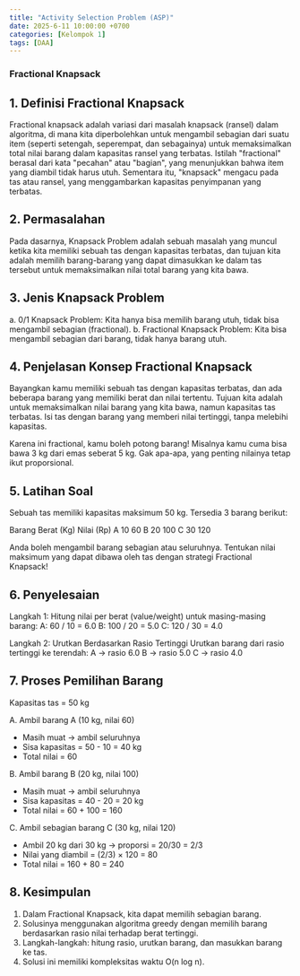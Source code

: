 ```yaml
---
title: "Activity Selection Problem (ASP)"
date: 2025-6-11 10:00:00 +0700
categories: [Kelompok 1]
tags: [DAA]
---
```


### **Fractional Knapsack**
## 1. Definisi Fractional Knapsack
Fractional knapsack adalah variasi dari masalah knapsack (ransel) dalam algoritma, di mana kita diperbolehkan untuk mengambil sebagian dari suatu item (seperti setengah, seperempat, dan sebagainya) untuk memaksimalkan total nilai barang dalam kapasitas ransel yang terbatas. Istilah "fractional" berasal dari kata "pecahan" atau "bagian", yang menunjukkan bahwa item yang diambil tidak harus utuh. Sementara itu, "knapsack" mengacu pada tas atau ransel, yang menggambarkan kapasitas penyimpanan yang terbatas.

## 2. Permasalahan
Pada dasarnya, Knapsack Problem adalah sebuah masalah yang muncul ketika kita memiliki sebuah tas dengan kapasitas terbatas, dan tujuan kita adalah memilih barang-barang yang dapat dimasukkan ke dalam tas tersebut untuk memaksimalkan nilai total barang yang kita bawa.

## 3. Jenis Knapsack Problem
a. 0/1 Knapsack Problem: Kita hanya bisa memilih barang utuh, tidak bisa mengambil sebagian (fractional).
b. Fractional Knapsack Problem: Kita bisa mengambil sebagian dari barang, tidak hanya barang utuh.

## 4. Penjelasan Konsep Fractional Knapsack
Bayangkan kamu memiliki sebuah tas dengan kapasitas terbatas, dan ada beberapa barang yang memiliki berat dan nilai tertentu. Tujuan kita adalah untuk memaksimalkan nilai barang yang kita bawa, namun kapasitas tas terbatas. Isi tas dengan barang yang memberi nilai tertinggi, tanpa melebihi kapasitas.

Karena ini fractional, kamu boleh potong barang! Misalnya kamu cuma bisa bawa 3 kg dari emas seberat 5 kg. Gak apa-apa, yang penting nilainya tetap ikut proporsional.

## 5. Latihan Soal
Sebuah tas memiliki kapasitas maksimum 50 kg. Tersedia 3 barang berikut:

Barang Berat (Kg) Nilai (Rp)
  A        10        60
  B        20        100
  C        30        120

Anda boleh mengambil barang sebagian atau seluruhnya. Tentukan nilai maksimum yang dapat dibawa oleh tas dengan strategi Fractional Knapsack!

## 6. Penyelesaian
Langkah 1: Hitung nilai per berat (value/weight) untuk masing-masing barang:
A: 60 / 10 = 6.0
B: 100 / 20 = 5.0
C: 120 / 30 = 4.0

Langkah 2: Urutkan Berdasarkan Rasio Tertinggi Urutkan barang dari rasio tertinggi ke terendah:
A → rasio 6.0
B → rasio 5.0
C → rasio 4.0

## 7. Proses Pemilihan Barang
Kapasitas tas = 50 kg

A. Ambil barang A (10 kg, nilai 60)
- Masih muat → ambil seluruhnya
- Sisa kapasitas = 50 - 10 = 40 kg
- Total nilai = 60

B. Ambil barang B (20 kg, nilai 100)
- Masih muat → ambil seluruhnya
- Sisa kapasitas = 40 - 20 = 20 kg
- Total nilai = 60 + 100 = 160

C. Ambil sebagian barang C (30 kg, nilai 120)
- Ambil 20 kg dari 30 kg → proporsi = 20/30 = 2/3
- Nilai yang diambil = (2/3) × 120 = 80
- Total nilai = 160 + 80 = 240

## 8. Kesimpulan
1. Dalam Fractional Knapsack, kita dapat
memilih sebagian barang.
2. Solusinya menggunakan algoritma greedy
dengan memilih barang berdasarkan rasio
nilai terhadap berat tertinggi.
3. Langkah-langkah: hitung rasio, urutkan
barang, dan masukkan barang ke tas.
4. Solusi ini memiliki kompleksitas waktu O(n
log n).